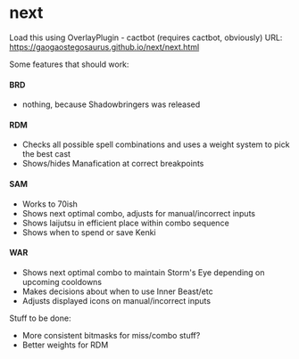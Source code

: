 # next

Load this using
OverlayPlugin - cactbot (requires cactbot, obviously)
URL: https://gaogaostegosaurus.github.io/next/next.html

Some features that should work:

#### BRD
- nothing, because Shadowbringers was released

#### RDM
- Checks all possible spell combinations and uses a weight system to pick the best cast
- Shows/hides Manafication at correct breakpoints

#### SAM
- Works to 70ish
- Shows next optimal combo, adjusts for manual/incorrect inputs
- Shows Iaijutsu in efficient place within combo sequence
- Shows when to spend or save Kenki

#### WAR
- Shows next optimal combo to maintain Storm's Eye depending on upcoming cooldowns
- Makes decisions about when to use Inner Beast/etc
- Adjusts displayed icons on manual/incorrect inputs


Stuff to be done:
- More consistent bitmasks for miss/combo stuff?
- Better weights for RDM
